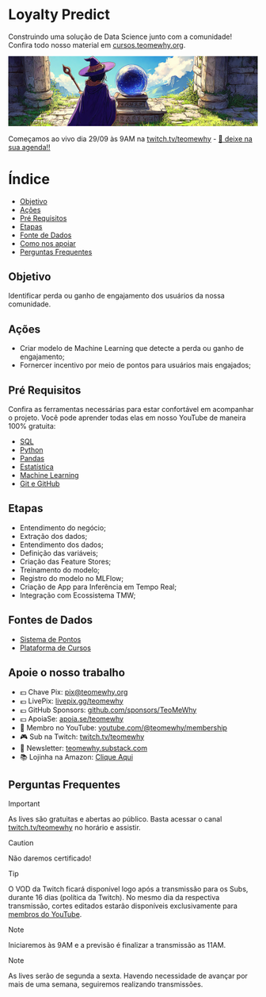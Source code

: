 # Loyalty Predict

Construindo uma solução de Data Science junto com a comunidade! Confira todo nosso material em [cursos.teomewhy.org](cursos.teomewhy.org).

<img src="img/loyalty_predict_canva.png">

Começamos ao vivo dia 29/09 às 9AM na [twitch.tv/teomewhy](https://twitch.tv/teomewhy) - [🔗 deixe na sua agenda!!](https://calendar.google.com/calendar/event?action=TEMPLATE&tmeid=M2w1YnB1OTk0bTUxdHZvMnNpbmZxZTlwOGpfMjAyNTA5MjlUMTIwMDAwWiB0ZW9AdGVvbWV3aHkub3Jn&tmsrc=teo%40teomewhy.org&scp=ALL)


# Índice

- [Objetivo](#objetivo)
- [Ações](#ações)
- [Pré Requisitos](#pré-requisitos)
- [Etapas](#etapas)
- [Fonte de Dados](#fontes-de-dados)
- [Como nos apoiar](#apoie-o-nosso-trabalho)
- [Perguntas Frequentes](#perguntas-frequentes)


## Objetivo

Identificar perda ou ganho de engajamento dos usuários da nossa comunidade.

## Ações

- Criar modelo de Machine Learning que detecte a perda ou ganho de engajamento;
- Fornercer incentivo por meio de pontos para usuários mais engajados;

## Pré Requisitos

Confira as ferramentas necessárias para estar confortável em acompanhar o projeto. Você pode aprender todas elas em nosso YouTube de maneira 100% gratuita:

- [SQL](https://www.youtube.com/playlist?list=PLvlkVRRKOYFRo651oD0JptVqfQGDvMi3j)
- [Python](https://www.youtube.com/playlist?list=PLvlkVRRKOYFSpRkqnR0p2A-eaVlpLnN3D)
- [Pandas](https://www.youtube.com/playlist?list=PLvlkVRRKOYFQHnDhjTmXLEz3HU5WTgOcF)
- [Estatística](https://www.youtube.com/playlist?list=PLvlkVRRKOYFQGIZdz7BycJet9OncyXlbq)
- [Machine Learning](https://www.youtube.com/playlist?list=PLvlkVRRKOYFR6_LmNcJliicNan2TYeFO2)
- [Git e GitHub](https://www.youtube.com/playlist?list=PLvlkVRRKOYFQyKmdrassLNxkzSMM6tcSL)

## Etapas

- Entendimento do negócio;
- Extração dos dados;
- Entendimento dos dados;
- Definição das variáveis;
- Criação das Feature Stores;
- Treinamento do modelo;
- Registro do modelo no MLFlow;
- Criação de App para Inferência em Tempo Real;
- Integração com Ecossistema TMW;

## Fontes de Dados

- [Sistema de Pontos](https://www.kaggle.com/datasets/teocalvo/teomewhy-loyalty-system)
- [Plataforma de Cursos](https://www.kaggle.com/datasets/teocalvo/teomewhy-education-platform)

## Apoie o nosso trabalho

- 💵 Chave Pix: pix@teomewhy.org
- 💶 LivePix: [livepix.gg/teomewhy](https://livepix.gg/teomewhy)
- 💷 GitHub Sponsors: [github.com/sponsors/TeoMeWhy](https://github.com/sponsors/TeoMeWhy)
- 💴 ApoiaSe: [apoia.se/teomewhy](https://apoia.se/teomewhy)
- 🎥 Membro no YouTube: [youtube.com/@teomewhy/membership](https://youtube.com/@teomewhy/membership)
- 🎮 Sub na Twitch: [twitch.tv/teomewhy](https://twitch.tv/teomewhy)
- 💌 Newsletter: [teomewhy.substack.com](https://teomewhy.substack.com)
- 📚 Lojinha na Amazon: [Clique Aqui](https://www.amazon.com.br/shop/teo.calvo?-ref_=cm_sw_r_cp_ud_aipsfshop_MS3WV3HX76NT92FNB5BC)

## Perguntas Frequentes

> [!IMPORTANT]
> As lives são gratuitas e abertas ao público. Basta acessar o canal [twitch.tv/teomewhy](https://twitch.tv/teomewhy) no horário e assistir.

> [!CAUTION]
> Não daremos certificado!

> [!TIP]
> O VOD da Twitch ficará disponível logo após a transmissão para os Subs, durante 16 dias (política da Twitch).
> No mesmo dia da respectiva transmissão, cortes editados estarão disponíveis exclusivamente para [membros do YouTube](https://www.youtube.com/channel/UC-Xa9J9-B4jBOoBNIHkMMKA/join).

> [!NOTE]
> Iniciaremos às 9AM e a previsão é finalizar a transmissão as 11AM.

> [!NOTE]
> As lives serão de segunda a sexta. Havendo necessidade de avançar por mais de uma semana, seguiremos realizando transmissões.